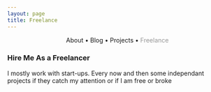 ```yaml
---
layout: page
title: Freelance
---
```


<section>
	<div style="text-align: center;">
		<span class="hlink " onclick="window.location='/whoami/'">About</span> • 
		<span class="hlink " onclick="window.location='/whoami/blog'">Blog</span> • 
		<span class="hlink " onclick="window.location='/whoami/projects'">Projects</span> • 
		<span class="hlink " onclick="window.location='/whoami/freelance'" style="color: rgba(0, 0, 0, 0.4)">Freelance</span>
	</div>
	<div></div>
</section>


### Hire Me As a Freelancer

I mostly work with start-ups. Every now and then some independant projects if they catch my attention or if I am free or broke <span class="iconify" data-icon="emojione-monotone:winking-face-with-tongue" data-inline="false"></span>